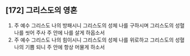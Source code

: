 ## [172] 그리스도의 영혼

1) 주 예수 그리스도 나의 방패시니 그리스도의 성체 나를 구하시며 그리스도의 성혈 나를 씻어 주사 주 안에 나를 살게 하옵소서
2) 주 예수 그리스도 나의 힘이시니 그리스도의 성체 나를 위로하고 그리스도의 성혈 나의 기쁨 되니 주 안에 항상 머물게 하소서
